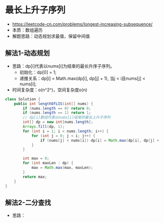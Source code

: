 # 最长上升子序列
- https://leetcode-cn.com/problems/longest-increasing-subsequence/
- 本质：数组遍历
- 解题思路：动态规划求最值，保留中间值

## 解法1-动态规划
- 思路：dp[i]代表以nums[i]为结束的最长升序子序列。
    - 初始化：dp[0] = 1;
    - 递推关系：dp[i] = Math.max(dp[i], dp[j] + 1), 当j < i且nums[j] < nums[i];
- 时间复杂度：o(n^2^)，空间复杂度o(n)
    
```java
class Solution {
    public int lengthOfLIS(int[] nums) {
        if (nums.length == 0) return 0;
        if (nums.length == 1) return 1;
        // dp[i]数组代表以nums[i]结尾的最长上升子序列
        int[] dp = new int[nums.length];
        Arrays.fill(dp, 1);
        for (int i = 1; i < nums.length; i++) {
            for (int j = 0; j < i; j++) {
                if (nums[j] < nums[i]) dp[i] = Math.max(dp[i], dp[j] + 1);
            }
        }

        int max = 0;
        for (int maxLen : dp) {
            max = Math.max(max, maxLen);
        }
        return max;
    } 
}
```

## 解法2-二分查找
- 思路：
